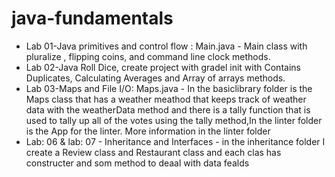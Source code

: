 # java-fundamentals
 
 * Lab 01-Java primitives and control flow :  Main.java - Main class with pluralize , flipping coins, and command line clock methods.
 * Lab 02-Java Roll Dice,  create project with gradel init with Contains Duplicates, Calculating Averages and  Array of arrays methods.
 * Lab 03-Maps and File I/O: Maps.java - In the basiclibrary folder is the Maps class that has a weather meathod that keeps track of weather data with the weatherData method and there is a tally function that is used to tally up all of the votes using the tally method,In the linter folder is the App for the linter. More information in the linter folder 
 * Lab: 06 & lab: 07 - Inheritance and Interfaces - in the inheritance folder I create a Review class and Restaurant class and each clas has constructer and som method to deaal with data fealds
